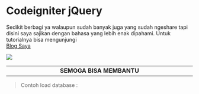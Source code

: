 Codeigniter jQuery
=================

<font align="justify">Sedikit berbagi ya walaupun sudah banyak juga yang sudah ngeshare tapi disini saya sajikan dengan 
bahasa yang lebih enak dipahami. Untuk tutorialnya bisa mengunjungi</font>
<br /> [Blog Saya](http://www.dunia14inch.wordpress.com)

![](http://dunia14inch.files.wordpress.com/2013/03/1.png)
<table>
    <tr>
        <td width="980px" align="center"><b>SEMOGA BISA MEMBANTU</b></td>
    </tr>
</table>

>Contoh load database :


